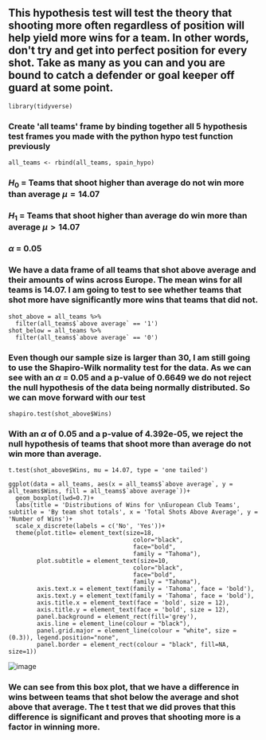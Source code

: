 ## This hypothesis test will test the theory that shooting more often regardless of position will help yield more wins for a team. In other words, don't try and get into perfect position for every shot. Take as many as you can and you are bound to catch a defender or goal keeper off guard at some point.

```{r}
library(tidyverse)
```

### Create 'all teams' frame by binding together all 5 hypothesis test frames you made with the python hypo test function previously

```{r}
all_teams <- rbind(all_teams, spain_hypo)
```

### $H_0$ = Teams that shoot higher than average do not win more than average $\mu = 14.07$
### $H_1$ = Teams that shoot higher than average do win more than average $\mu > 14.07$
### $\alpha$ = 0.05

### We have a data frame of all teams that shot above average and their amounts of wins across Europe. The mean wins for all teams is 14.07. I am going to test to see whether teams that shot more have significantly more wins that teams that did not.

```{r}
shot_above = all_teams %>%
  filter(all_teams$`above average` == '1')
shot_below = all_teams %>%
  filter(all_teams$`above average` == '0')
```

### Even though our sample size is larger than 30, I am still going to use the Shapiro-Wilk normality test for the data. As we can see with an $\alpha$ = 0.05 and a p-value of 0.6649 we do not reject the null hypothesis of the data being normally distributed. So we can move forward with our test

```{r}
shapiro.test(shot_above$Wins)
```

### With an $\alpha$ of 0.05 and a p-value of 4.392e-05, we reject the null hypothesis of teams that shoot more than average do not win more than average. 

```{r}
t.test(shot_above$Wins, mu = 14.07, type = 'one tailed')
```

```{r}
ggplot(data = all_teams, aes(x = all_teams$`above average`, y = all_teams$Wins, fill = all_teams$`above average`))+
  geom_boxplot(lwd=0.7)+
  labs(title = 'Distributions of Wins for \nEuropean Club Teams', subtitle = 'By team shot totals', x = 'Total Shots Above Average', y = 'Number of Wins')+
  scale_x_discrete(labels = c('No', 'Yes'))+
  theme(plot.title= element_text(size=18,
                                   color="black",
                                   face="bold",
                                   family = "Tahoma"),
        plot.subtitle = element_text(size=10,
                                   color="black",
                                   face="bold",
                                   family = "Tahoma"),
        axis.text.x = element_text(family = 'Tahoma', face = 'bold'),
        axis.text.y = element_text(family = 'Tahoma', face = 'bold'),
        axis.title.x = element_text(face = 'bold', size = 12),
        axis.title.y = element_text(face = 'bold', size = 12),
        panel.background = element_rect(fill='grey'),
        axis.line = element_line(colour = "black"),
        panel.grid.major = element_line(colour = "white", size = (0.3)), legend.position="none",
        panel.border = element_rect(colour = "black", fill=NA, size=1))
```

![image](https://user-images.githubusercontent.com/70713627/211112661-74dd86b2-46d1-4014-a7b9-f4876b791418.png)

### We can see from this box plot, that we have a difference in wins between teams that shot below the average and shot above that average. The t test that we did proves that this difference is significant and proves that shooting more is a factor in winning more.
